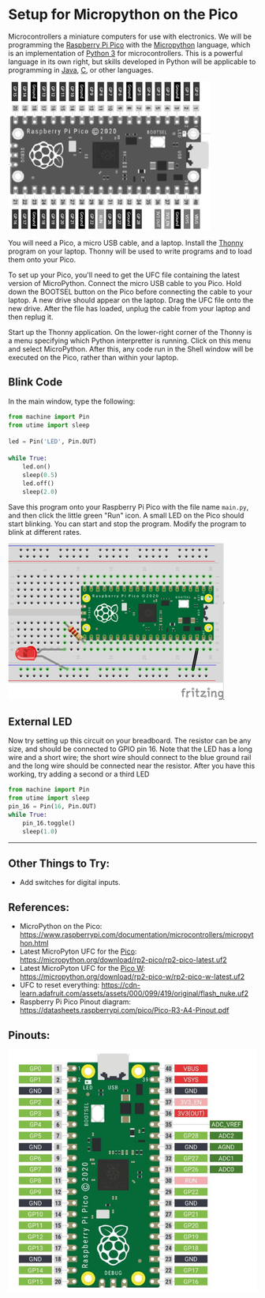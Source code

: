 # Setup for Micropython on the Pico

Microcontrollers a miniature computers for use with electronics.  We will be programming the [Raspberry Pi Pico](https://www.raspberrypi.com/products/raspberry-pi-pico/) with the [Micropython](https://micropython.org/) language, which is an implementation of [Python 3](https://www.python.org/) for microcontrollers.  This is a powerful language in its own right, but skills developed in Python will be applicable to programming in [Java](https://en.wikipedia.org/wiki/Java_(programming_language)), [C](https://en.wikipedia.org/wiki/C_(programming_language)), or other languages.

![Raspberry Pi Pico](./img/rpi_pico_pinouts_bw.png)

You will need a Pico, a micro USB cable, and a laptop. Install the [Thonny](https://thonny.org/) program on your laptop.  Thonny will be used to write programs and to load them onto your Pico.

To set up your Pico, you'll need to get the UFC file containing the latest version of MicroPython.  Connect the micro USB cable to you Pico. Hold down the BOOTSEL button on the Pico before connecting the cable to your laptop.  A new drive should appear on the laptop.  Drag the UFC file onto the new drive.  After the file has loaded, unplug the cable from your laptop and then replug it.

Start up the Thonny application.  On the lower-right corner of the Thonny is a menu specifying which Python interpretter is running.  Click on this menu and select MicroPython.  After this, any code run in the Shell window will be executed on the Pico, rather than within your laptop.

## Blink Code

In the main window, type the following:

```python
from machine import Pin
from utime import sleep

led = Pin('LED', Pin.OUT)

while True:
    led.on()
    sleep(0.5)
    led.off()
    sleep(2.0)
```

Save this program onto your Raspberry Pi Pico with the file name `main.py`, and then click the little green "Run" icon.  A small LED on the Pico should start blinking.  You can start and stop the program.  Modify the program to blink at different rates.

![led_setup](./img/led_setup_50.png)

## External LED

Now try setting up this circuit on your breadboard.  The resistor can be any size, and should be connected to GPIO pin 16.  Note that the LED has a long wire and a short wire; the short wire should connect to the blue ground rail and the long wire should be connected near the resistor. After you have this working, try adding a second or a third LED

```python
from machine import Pin
from utime import sleep
pin_16 = Pin(16, Pin.OUT)
while True:
    pin_16.toggle()
    sleep(1.0)
```

---

## Other Things to Try:
* Add switches for digital inputs.

## References:
* MicroPython on the Pico:  https://www.raspberrypi.com/documentation/microcontrollers/micropython.html
* Latest MicroPyton UFC for the [Pico](https://datasheets.raspberrypi.com/pico/pico-datasheet.pdf): https://micropython.org/download/rp2-pico/rp2-pico-latest.uf2
* Latest MicroPyton UFC for the [Pico W](https://datasheets.raspberrypi.com/picow/pico-w-datasheet.pdf): https://micropython.org/download/rp2-pico-w/rp2-pico-w-latest.uf2
* UFC to reset everything: https://cdn-learn.adafruit.com/assets/assets/000/099/419/original/flash_nuke.uf2
* Raspberry Pi Pico Pinout diagram:  https://datasheets.raspberrypi.com/pico/Pico-R3-A4-Pinout.pdf 

## Pinouts:
![Pinouts](./img/rpi_pico_pinouts.jpg)
